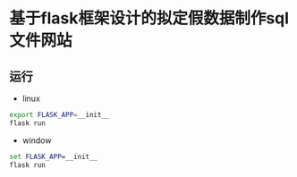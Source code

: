# 基于flask框架设计的拟定假数据制作sql文件网站

## 运行

- linux

``` bash
export FLASK_APP=__init__
flask run
```

- window

``` cmd
set FLASK_APP=__init__
flask run
```
